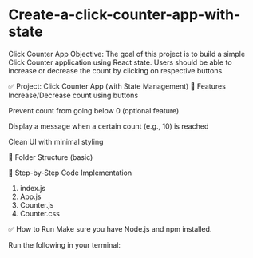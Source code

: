 # Create-a-click-counter-app-with-state

Click Counter App Objective: The goal of this project is to build a simple Click Counter application using React state. Users should be able to increase or decrease the count by clicking on respective buttons. 

✅ Project: Click Counter App (with State Management)
🎯 Features
Increase/Decrease count using buttons

Prevent count from going below 0 (optional feature)

Display a message when a certain count (e.g., 10) is reached

Clean UI with minimal styling

📁 Folder Structure (basic)

🔧 Step-by-Step Code Implementation
1. index.js
2. App.js
3. Counter.js
4. Counter.css

✅ How to Run
Make sure you have Node.js and npm installed.

Run the following in your terminal:
